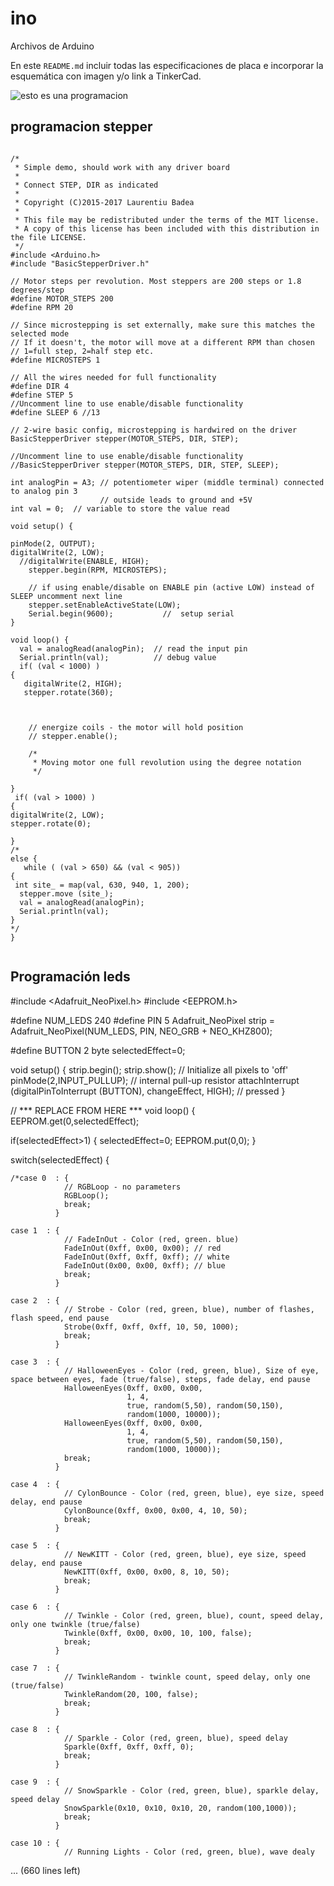 # ino
Archivos de Arduino 

En este `README.md` incluir todas las especificaciones de placa e incorporar la esquemática con imagen y/o link a TinkerCad.

![esto es una programacion](https://repository-images.githubusercontent.com/489810453/7d56fa02-4adc-4528-b402-ade327c39123)

## programacion stepper

```

/*
 * Simple demo, should work with any driver board
 *
 * Connect STEP, DIR as indicated
 *
 * Copyright (C)2015-2017 Laurentiu Badea
 *
 * This file may be redistributed under the terms of the MIT license.
 * A copy of this license has been included with this distribution in the file LICENSE.
 */
#include <Arduino.h>
#include "BasicStepperDriver.h"

// Motor steps per revolution. Most steppers are 200 steps or 1.8 degrees/step
#define MOTOR_STEPS 200
#define RPM 20

// Since microstepping is set externally, make sure this matches the selected mode
// If it doesn't, the motor will move at a different RPM than chosen
// 1=full step, 2=half step etc.
#define MICROSTEPS 1

// All the wires needed for full functionality
#define DIR 4
#define STEP 5
//Uncomment line to use enable/disable functionality
#define SLEEP 6 //13

// 2-wire basic config, microstepping is hardwired on the driver
BasicStepperDriver stepper(MOTOR_STEPS, DIR, STEP);

//Uncomment line to use enable/disable functionality
//BasicStepperDriver stepper(MOTOR_STEPS, DIR, STEP, SLEEP);

int analogPin = A3; // potentiometer wiper (middle terminal) connected to analog pin 3
                    // outside leads to ground and +5V
int val = 0;  // variable to store the value read

void setup() {

pinMode(2, OUTPUT);
digitalWrite(2, LOW);
  //digitalWrite(ENABLE, HIGH);
    stepper.begin(RPM, MICROSTEPS);
    
    // if using enable/disable on ENABLE pin (active LOW) instead of SLEEP uncomment next line
    stepper.setEnableActiveState(LOW);
    Serial.begin(9600);           //  setup serial
}

void loop() {
  val = analogRead(analogPin);  // read the input pin
  Serial.println(val);          // debug value
  if( (val < 1000) )
{
   digitalWrite(2, HIGH);
   stepper.rotate(360);

    

    // energize coils - the motor will hold position
    // stepper.enable();
  
    /*
     * Moving motor one full revolution using the degree notation
     */
    
}
 if( (val > 1000) )
{
digitalWrite(2, LOW);
stepper.rotate(0);

}
/*
else {
   while ( (val > 650) && (val < 905))
{
 int site_ = map(val, 630, 940, 1, 200);
  stepper.move (site_);
  val = analogRead(analogPin);
  Serial.println(val);
}
*/
}


```

## Programación leds 
  
  
  #include <Adafruit_NeoPixel.h>
#include <EEPROM.h>

#define NUM_LEDS 240 
#define PIN 5 
Adafruit_NeoPixel strip = Adafruit_NeoPixel(NUM_LEDS, PIN, NEO_GRB + NEO_KHZ800);

#define BUTTON 2
byte selectedEffect=0;

void setup()
{
  strip.begin();
  strip.show(); // Initialize all pixels to 'off'
  pinMode(2,INPUT_PULLUP);  // internal pull-up resistor
  attachInterrupt (digitalPinToInterrupt (BUTTON), changeEffect, HIGH); // pressed
}

// *** REPLACE FROM HERE ***
void loop() { 
  EEPROM.get(0,selectedEffect); 
  
  if(selectedEffect>1) { 
    selectedEffect=0;
    EEPROM.put(0,0); 
  } 
  
  switch(selectedEffect) {
    
    /*case 0  : {
                // RGBLoop - no parameters
                RGBLoop();
                break;
              }

    case 1  : {
                // FadeInOut - Color (red, green. blue)
                FadeInOut(0xff, 0x00, 0x00); // red
                FadeInOut(0xff, 0xff, 0xff); // white 
                FadeInOut(0x00, 0x00, 0xff); // blue
                break;
              }
              
    case 2  : {
                // Strobe - Color (red, green, blue), number of flashes, flash speed, end pause
                Strobe(0xff, 0xff, 0xff, 10, 50, 1000);
                break;
              }

    case 3  : {
                // HalloweenEyes - Color (red, green, blue), Size of eye, space between eyes, fade (true/false), steps, fade delay, end pause
                HalloweenEyes(0xff, 0x00, 0x00, 
                              1, 4, 
                              true, random(5,50), random(50,150), 
                              random(1000, 10000));
                HalloweenEyes(0xff, 0x00, 0x00, 
                              1, 4, 
                              true, random(5,50), random(50,150), 
                              random(1000, 10000));
                break;
              }
              
    case 4  : {
                // CylonBounce - Color (red, green, blue), eye size, speed delay, end pause
                CylonBounce(0xff, 0x00, 0x00, 4, 10, 50);
                break;
              }
              
    case 5  : {
                // NewKITT - Color (red, green, blue), eye size, speed delay, end pause
                NewKITT(0xff, 0x00, 0x00, 8, 10, 50);
                break;
              }
              
    case 6  : {
                // Twinkle - Color (red, green, blue), count, speed delay, only one twinkle (true/false) 
                Twinkle(0xff, 0x00, 0x00, 10, 100, false);
                break;
              }
              
    case 7  : { 
                // TwinkleRandom - twinkle count, speed delay, only one (true/false)
                TwinkleRandom(20, 100, false);
                break;
              }
              
    case 8  : {
                // Sparkle - Color (red, green, blue), speed delay
                Sparkle(0xff, 0xff, 0xff, 0);
                break;
              }
               
    case 9  : {
                // SnowSparkle - Color (red, green, blue), sparkle delay, speed delay
                SnowSparkle(0x10, 0x10, 0x10, 20, random(100,1000));
                break;
              }
              
    case 10 : {
                // Running Lights - Color (red, green, blue), wave dealy
... (660 lines left)
   
   
   
   
   
   
   

